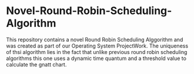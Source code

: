# Novel-Round-Robin-Scheduling-Algorithm
This repository contains a novel Round Robin Scheduling Alggorithm and was created as part of our Operating System ProjectWork.
The uniqueness of thsi algorithm lies in the fact that unlike previous round robin scheduling algorithms this one uses a dynamic time quantum and a threshold value to calculate the gnatt chart.
